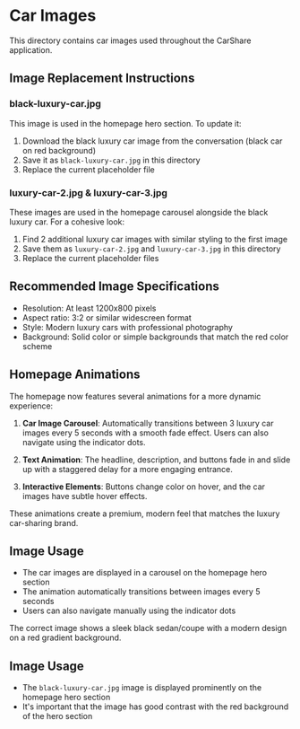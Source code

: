 # Car Images

This directory contains car images used throughout the CarShare application.

## Image Replacement Instructions

### black-luxury-car.jpg

This image is used in the homepage hero section. To update it:

1. Download the black luxury car image from the conversation (black car on red background)
2. Save it as `black-luxury-car.jpg` in this directory
3. Replace the current placeholder file

### luxury-car-2.jpg & luxury-car-3.jpg

These images are used in the homepage carousel alongside the black luxury car. For a cohesive look:

1. Find 2 additional luxury car images with similar styling to the first image
2. Save them as `luxury-car-2.jpg` and `luxury-car-3.jpg` in this directory
3. Replace the current placeholder files

## Recommended Image Specifications

- Resolution: At least 1200x800 pixels
- Aspect ratio: 3:2 or similar widescreen format
- Style: Modern luxury cars with professional photography
- Background: Solid color or simple backgrounds that match the red color scheme

## Homepage Animations

The homepage now features several animations for a more dynamic experience:

1. **Car Image Carousel**: Automatically transitions between 3 luxury car images every 5 seconds with a smooth fade effect. Users can also navigate using the indicator dots.

2. **Text Animation**: The headline, description, and buttons fade in and slide up with a staggered delay for a more engaging entrance.

3. **Interactive Elements**: Buttons change color on hover, and the car images have subtle hover effects.

These animations create a premium, modern feel that matches the luxury car-sharing brand.

## Image Usage

- The car images are displayed in a carousel on the homepage hero section
- The animation automatically transitions between images every 5 seconds
- Users can also navigate manually using the indicator dots

The correct image shows a sleek black sedan/coupe with a modern design on a red gradient background.

## Image Usage

- The `black-luxury-car.jpg` image is displayed prominently on the homepage hero section
- It's important that the image has good contrast with the red background of the hero section 